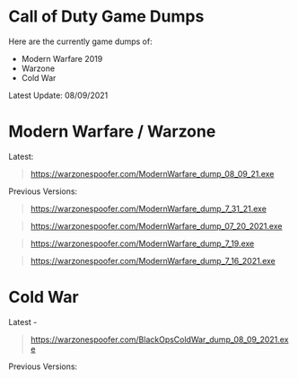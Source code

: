 # Call of Duty Game Dumps
Here are the currently game dumps of:
* Modern Warfare 2019
* Warzone
* Cold War

Latest Update: 08/09/2021

# Modern Warfare / Warzone

Latest:
> https://warzonespoofer.com/ModernWarfare_dump_08_09_21.exe

Previous Versions:
> https://warzonespoofer.com/ModernWarfare_dump_7_31_21.exe

> https://warzonespoofer.com/ModernWarfare_dump_07_20_2021.exe

> https://warzonespoofer.com/ModernWarfare_dump_7_19.exe

> https://warzonespoofer.com/ModernWarfare_dump_7_16_2021.exe

# Cold War

Latest -
> https://warzonespoofer.com/BlackOpsColdWar_dump_08_09_2021.exe

Previous Versions:
